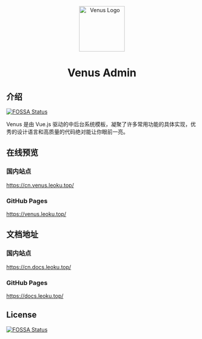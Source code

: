 <p align="center">
  <a
    href="https://venus.leoku.top/"
    target="_blank"
    rel="noopener noreferrer">
    <img
      width="120"
      src="https://gitee.com/chinesee/images/raw/master/magic/venus-logo.png"
      alt="Venus Logo">
  </a>
</p>

<h1 align="center">Venus Admin</h1>

## 介绍
[![FOSSA Status](https://app.fossa.com/api/projects/git%2Bgithub.com%2FChinesee%2Fvenus.svg?type=shield)](https://app.fossa.com/projects/git%2Bgithub.com%2FChinesee%2Fvenus?ref=badge_shield)


Venus 是由 Vue.js 驱动的中后台系统模板，凝聚了许多常用功能的具体实现，优秀的设计语言和高质量的代码绝对能让你眼前一亮。

## 在线预览

### 国内站点
https://cn.venus.leoku.top/

### GitHub Pages
https://venus.leoku.top/

## 文档地址

### 国内站点
https://cn.docs.leoku.top/

### GitHub Pages
https://docs.leoku.top/


## License
[![FOSSA Status](https://app.fossa.com/api/projects/git%2Bgithub.com%2FChinesee%2Fvenus.svg?type=large)](https://app.fossa.com/projects/git%2Bgithub.com%2FChinesee%2Fvenus?ref=badge_large)